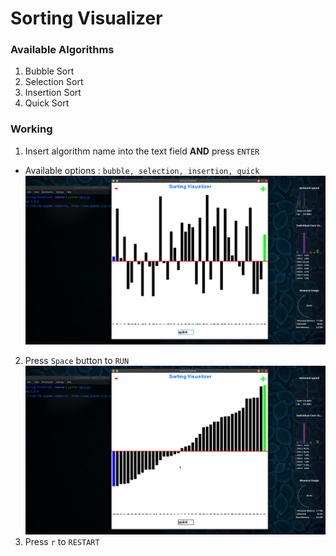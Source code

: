 # Sorting Visualizer

### Available Algorithms
1. Bubble Sort
2. Selection Sort
3. Insertion Sort
4. Quick Sort

### Working 
1. Insert algorithm name into the text field **AND** press ` ENTER `
 + Available options :  ``
    bubble, selection, insertion, quick
    ``
    ![before](images/before.png)
2.  Press ` Space ` button to `RUN`
 ![after](images/after.png)
3.  Press `r` to `RESTART` 


